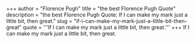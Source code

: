 +++
author = "Florence Pugh"
title = "the best Florence Pugh Quote"
description = "the best Florence Pugh Quote: If I can make my mark just a little bit, then great."
slug = "if-i-can-make-my-mark-just-a-little-bit-then-great"
quote = '''If I can make my mark just a little bit, then great.'''
+++
If I can make my mark just a little bit, then great.
